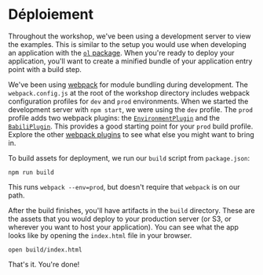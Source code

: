 # Déploiement

Throughout the workshop, we've been using a development server to view the examples.  This is similar to the setup you would use when developing an application with the [`ol` package](https://www.npmjs.com/package/ol).  When you're ready to deploy your application, you'll want to create a minified bundle of your application entry point with a build step.

We've been using [webpack](https://webpack.js.org/) for module bundling during development.  The `webpack.config.js` at the root of the workshop directory includes webpack configuration profiles for `dev` and `prod` environments.  When we started the development server with `npm start`, we were using the `dev` profile.  The `prod` profile adds two webpack plugins: the [`EnvironmentPlugin`](https://webpack.js.org/plugins/environment-plugin/) and the [`BabiliPlugin`](https://github.com/webpack-contrib/babel-minify-webpack-plugin).  This provides a good starting point for your `prod` build profile.  Explore the other [webpack plugins](https://webpack.js.org/plugins/) to see what else you might want to bring in.

To build assets for deployment, we run our `build` script from `package.json`:

    npm run build

This runs `webpack --env=prod`, but doesn't require that `webpack` is on our path.

After the build finishes, you'll have artifacts in the `build` directory.  These are the assets that you would deploy to your production server (or S3, or wherever you want to host your application).  You can see what the app looks like by opening the `index.html` file in your browser.

    open build/index.html

That's it.  You're done!
